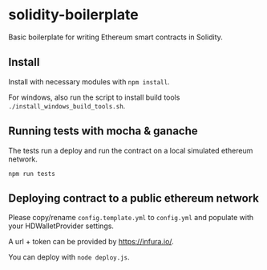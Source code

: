 # solidity-boilerplate
Basic boilerplate for writing Ethereum smart contracts in Solidity.

## Install
Install with necessary modules with `npm install`.

For windows, also run the script to install build tools `./install_windows_build_tools.sh`.

## Running tests with mocha & ganache
The tests run a deploy and run the contract on a local simulated ethereum network.

`npm run tests`

## Deploying contract to a public ethereum network
Please copy/rename `config.template.yml` to `config.yml` and populate with your HDWalletProvider settings.

A url + token can be provided by https://infura.io/.

You can deploy with `node deploy.js`.
